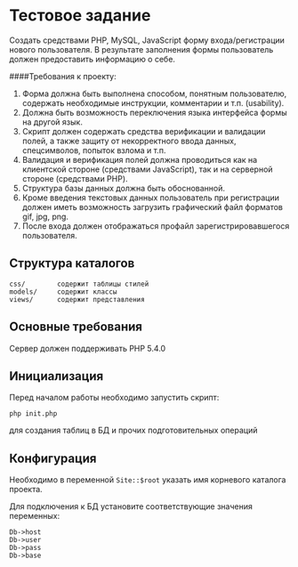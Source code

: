 Тестовое задание
================

Создать средствами PHP, MySQL, JavaScript форму входа/регистрации нового пользователя. В результате заполнения формы пользователь должен предоставить информацию о себе.

####Требования к проекту:
1. Форма должна быть выполнена способом, понятным пользователю, содержать необходимые инструкции, комментарии и т.п. (usability).
2. Должна быть возможность переключения языка интерфейса формы на другой язык.
3. Скрипт должен содержать средства верификации и валидации полей, а также защиту от некорректного ввода данных, спецсимволов, попыток взлома и т.п.
4. Валидация и верификация полей должна проводиться как на клиентской стороне (средствами JavaScript), так и на серверной стороне (средствами PHP).
5. Структура базы данных должна быть обоснованной.
6. Кроме введения текстовых данных пользователь при регистрации должен иметь возможность загрузить графический файл форматов gif, jpg, png.
7. После входа должен отображаться профайл зарегистрировавшегося пользователя.

Структура каталогов
-------------------

    css/        содержит таблицы стилей
    models/     содержит классы 
    views/      содержит представления
    
Основные требования
-------------------
Сервер должен поддерживать PHP 5.4.0

Инициализация
-------------
Перед началом работы необходимо запустить скрипт: 

    php init.php
для создания таблиц в БД и прочих подготовительных операций
    
Конфигурация
------------
Необходимо в переменной `Site::$root` указать имя корневого каталога проекта.

Для подключения к БД установите соответствующие значения переменных:

    Db->host
    Db->user
    Db->pass
    Db->base
